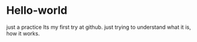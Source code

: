 # Hello-world
just a practice
Its my first try at github. just trying to understand what it is, how it works.
